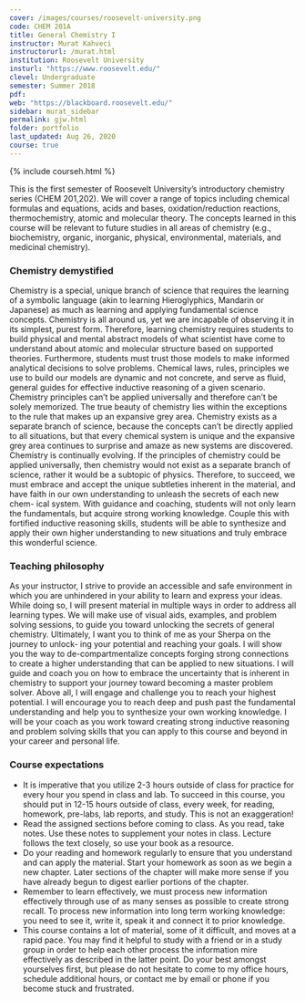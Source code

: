```yaml
---
cover: /images/courses/roosevelt-university.png
code: CHEM 201A
title: General Chemistry I
instructor: Murat Kahveci
instructorurl: /murat.html
institution: Roosevelt University
insturl: "https://www.roosevelt.edu/"
clevel: Undergraduate
semester: Summer 2018
pdf:
web: "https://blackboard.roosevelt.edu/"
sidebar: murat_sidebar
permalink: gjw.html
folder: portfolio
last_updated: Aug 26, 2020
course: true
---
```

{% include courseh.html %}

This is the first semester of Roosevelt University’s introductory chemistry series (CHEM 201,202). We will cover a range of topics including chemical formulas and equations, acids and bases, oxidation/reduction reactions, thermochemistry, atomic and molecular theory. The concepts learned in this course will be relevant to future studies in all areas of chemistry (e.g., biochemistry, organic, inorganic, physical, environmental, materials, and medicinal chemistry).

### Chemistry demystified

Chemistry is a special, unique branch of science that requires the learning of a symbolic language (akin to learning Hieroglyphics, Mandarin or Japanese) as much as learning and applying fundamental science concepts. Chemistry is all around us, yet we are incapable of observing it in its simplest, purest form. Therefore, learning chemistry requires students to build physical and mental abstract models of what scientist have come to understand about atomic and molecular structure based on supported theories. Furthermore, students must trust those models to make informed analytical decisions to solve problems. Chemical laws, rules, principles we use to build our models are dynamic and not concrete, and serve as fluid, general guides for effective inductive reasoning of a given scenario. Chemistry principles can’t be applied universally and therefore can’t be solely memorized. The true beauty of chemistry lies within the exceptions to the rule that makes up an expansive grey area. Chemistry exists as a separate branch of science, because the concepts can’t be directly applied to all situations, but that every chemical system is unique and the expansive grey area continues to surprise and amaze as new systems are discovered. Chemistry is continually evolving. If the principles of chemistry could be applied universally, then chemistry would not exist as a separate branch of science, rather it would be a subtopic of physics. Therefore, to succeed, we must embrace and accept the unique subtleties inherent in the material, and have faith in our own understanding to unleash the secrets of each new chem- ical system. With guidance and coaching, students will not only learn the fundamentals, but acquire strong working knowledge. Couple this with fortified inductive reasoning skills, students will be able to synthesize and apply their own higher understanding to new situations and truly embrace this wonderful science.

### Teaching philosophy

As your instructor, I strive to provide an accessible and safe environment in which you are unhindered in your ability to learn and express your ideas. While doing so, I will present material in multiple ways in order to address all learning types. We will make use of visual aids, examples, and problem solving sessions, to guide you toward unlocking the secrets of general chemistry. Ultimately, I want you to think of me as your Sherpa on the journey to unlock- ing your potential and reaching your goals. I will show you the way to de-compartmentalize concepts forging strong connections to create a higher understanding that can be applied to new situations. I will guide and coach you on how to embrace the uncertainty that is inherent in chemistry to support your journey toward becoming a master problem solver. Above all, I will engage and challenge you to reach your highest potential. I will encourage you to reach deep and push past the fundamental understanding and help you to synthesize your own working knowledge. I will be your coach as you work toward creating strong inductive reasoning and problem solving skills that you can apply to this course and beyond in your career and personal life.

### Course expectations

* It is imperative that you utilize 2-3 hours outside of class for practice for every hour you spend in class and lab. To succeed in this course, you should put in 12-15 hours outside of class, every week, for reading, homework, pre-labs, lab reports, and study. This is not an exaggeration!
* Read the assigned sections before coming to class. As you read, take notes. Use these notes to supplement your notes in class. Lecture follows the text closely, so use your book as a resource.
* Do your reading and homework regularly to ensure that you understand and can apply the material. Start your homework as soon as we begin a new chapter. Later sections of the chapter will make more sense if you have already begun to digest earlier portions of the chapter.
* Remember to learn effectively, we must process new information effectively through use of as many senses as possible to create strong recall. To process new information into long term working knowledge: you need to see it, write it, speak it and connect it to prior knowledge.
* This course contains a lot of material, some of it difficult, and moves at a rapid pace. You may find it helpful to study with a friend or in a study group in order to help each other process the information mire effectively as described in the latter point. Do your best amongst yourselves first, but please do not hesitate to come to my office hours, schedule additional hours, or contact me by email or phone if you become stuck and frustrated.
